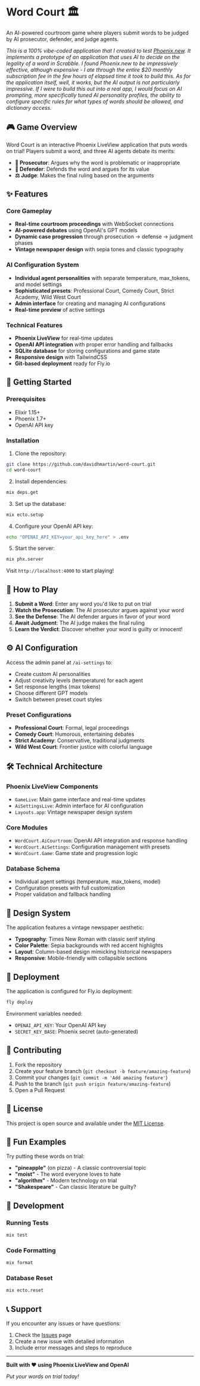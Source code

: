 # Word Court 🏛️

An AI-powered courtroom game where players submit words to be judged by AI prosecutor, defender, and judge agents.

*This is a 100% vibe-coded application that I created to test [Phoenix.new](https://phoenix.new). It implements a prototype of an application that uses
AI to decide on the legality of a word in Scrabble. I found Phoenix.new to be impressively effective, although expensive - I ate through the entire $20 monthly
subscription fee in the few hours of elapsed time it took to build this. As for the application itself, well, it works, but the AI output is not particularly 
impressive. If I were to build this out into a real app, I would focus on AI prompting, more specifically tuned AI personality profiles, the ability to configure 
specific rules for what types of words should be allowed, and dictionary access.*

## 🎮 Game Overview

Word Court is an interactive Phoenix LiveView application that puts words on trial! Players submit a word, and three AI agents debate its merits:

- **🔴 Prosecutor**: Argues why the word is problematic or inappropriate
- **🔵 Defender**: Defends the word and argues for its value
- **⚖️ Judge**: Makes the final ruling based on the arguments

## ✨ Features

### Core Gameplay
- **Real-time courtroom proceedings** with WebSocket connections
- **AI-powered debates** using OpenAI's GPT models
- **Dynamic case progression** through prosecution → defense → judgment phases
- **Vintage newspaper design** with sepia tones and classic typography

### AI Configuration System
- **Individual agent personalities** with separate temperature, max_tokens, and model settings
- **Sophisticated presets**: Professional Court, Comedy Court, Strict Academy, Wild West Court
- **Admin interface** for creating and managing AI configurations
- **Real-time preview** of active settings

### Technical Features
- **Phoenix LiveView** for real-time updates
- **OpenAI API integration** with proper error handling and fallbacks
- **SQLite database** for storing configurations and game state
- **Responsive design** with TailwindCSS
- **Git-based deployment** ready for Fly.io

## 🚀 Getting Started

### Prerequisites
- Elixir 1.15+
- Phoenix 1.7+
- OpenAI API key

### Installation

1. Clone the repository:
```bash
git clone https://github.com/davidhmartin/word-court.git
cd word-court
```

2. Install dependencies:
```bash
mix deps.get
```

3. Set up the database:
```bash
mix ecto.setup
```

4. Configure your OpenAI API key:
```bash
echo "OPENAI_API_KEY=your_api_key_here" > .env
```

5. Start the server:
```bash
mix phx.server
```

Visit `http://localhost:4000` to start playing!

## 🎯 How to Play

1. **Submit a Word**: Enter any word you'd like to put on trial
2. **Watch the Prosecution**: The AI prosecutor argues against your word
3. **See the Defense**: The AI defender argues in favor of your word
4. **Await Judgment**: The AI judge makes the final ruling
5. **Learn the Verdict**: Discover whether your word is guilty or innocent!

## ⚙️ AI Configuration

Access the admin panel at `/ai-settings` to:
- Create custom AI personalities
- Adjust creativity levels (temperature) for each agent
- Set response lengths (max tokens)
- Choose different GPT models
- Switch between preset court styles

### Preset Configurations
- **Professional Court**: Formal, legal proceedings
- **Comedy Court**: Humorous, entertaining debates
- **Strict Academy**: Conservative, traditional judgments
- **Wild West Court**: Frontier justice with colorful language

## 🛠️ Technical Architecture

### Phoenix LiveView Components
- `GameLive`: Main game interface and real-time updates
- `AiSettingsLive`: Admin interface for AI configuration
- `Layouts.app`: Vintage newspaper design system

### Core Modules
- `WordCourt.AiCourtroom`: OpenAI API integration and response handling
- `WordCourt.AiSettings`: Configuration management with presets
- `WordCourt.Game`: Game state and progression logic

### Database Schema
- Individual agent settings (temperature, max_tokens, model)
- Configuration presets with full customization
- Proper validation and fallback handling

## 🎨 Design System

The application features a vintage newspaper aesthetic:
- **Typography**: Times New Roman with classic serif styling
- **Color Palette**: Sepia backgrounds with red accent highlights
- **Layout**: Column-based design mimicking historical newspapers
- **Responsive**: Mobile-friendly with collapsible sections

## 🚀 Deployment

The application is configured for Fly.io deployment:

```bash
fly deploy
```

Environment variables needed:
- `OPENAI_API_KEY`: Your OpenAI API key
- `SECRET_KEY_BASE`: Phoenix secret (auto-generated)

## 🤝 Contributing

1. Fork the repository
2. Create your feature branch (`git checkout -b feature/amazing-feature`)
3. Commit your changes (`git commit -m 'Add amazing feature'`)
4. Push to the branch (`git push origin feature/amazing-feature`)
5. Open a Pull Request

## 📝 License

This project is open source and available under the [MIT License](LICENSE).

## 🎪 Fun Examples

Try putting these words on trial:
- **"pineapple"** (on pizza) - A classic controversial topic
- **"moist"** - The word everyone loves to hate
- **"algorithm"** - Modern technology on trial
- **"Shakespeare"** - Can classic literature be guilty?

## 🔧 Development

### Running Tests
```bash
mix test
```

### Code Formatting
```bash
mix format
```

### Database Reset
```bash
mix ecto.reset
```

## 📞 Support

If you encounter any issues or have questions:
1. Check the [Issues](https://github.com/davidhmartin/word-court/issues) page
2. Create a new issue with detailed information
3. Include error messages and steps to reproduce

---

**Built with ❤️ using Phoenix LiveView and OpenAI**

*Put your words on trial today!*
